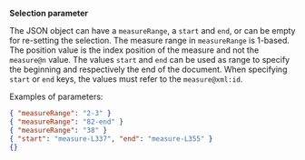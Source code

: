 **Selection parameter**

The JSON object can have a `measureRange`, a `start` and `end`, or can be empty for re-setting the selection. The measure range in `measureRange` is 1-based. The position value is the index position of the measure and not the `measure@n` value. The values `start` and `end` can be used as range to specify the beginning and respectively the end of the document. When specifying `start` or `end` keys, the values must refer to the `measure@xml:id`.

Examples of parameters:
```json
{ "measureRange": "2-3" }
{ "measureRange": "82-end" }
{ "measureRange": "38" }
{ "start": "measure-L337", "end": "measure-L355" }
{}
```
